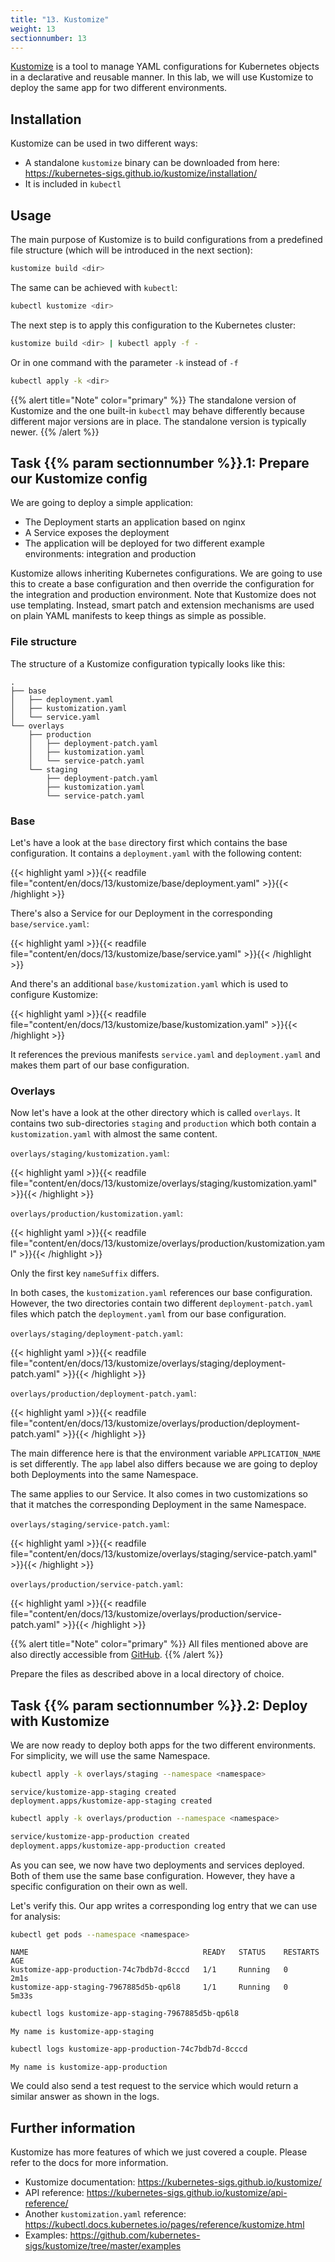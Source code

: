 ```yaml
---
title: "13. Kustomize"
weight: 13
sectionnumber: 13
---
```



[Kustomize](https://kustomize.io/) is a tool to manage YAML configurations for Kubernetes objects in a declarative and reusable manner.
In this lab, we will use Kustomize to deploy the same app for two different environments.


## Installation

Kustomize can be used in two different ways:

* A standalone `kustomize` binary can be downloaded from here: <https://kubernetes-sigs.github.io/kustomize/installation/>
* It is included in `kubectl`


## Usage

The main purpose of Kustomize is to build configurations from a predefined file structure (which will be introduced in the next section):

```bash
kustomize build <dir>
```

The same can be achieved with `kubectl`:

```bash
kubectl kustomize <dir>
```

The next step is to apply this configuration to the Kubernetes cluster:

```bash
kustomize build <dir> | kubectl apply -f -
```

Or in one command with the parameter `-k` instead of `-f`

```bash
kubectl apply -k <dir>
```

{{% alert title="Note" color="primary" %}}
The standalone version of Kustomize and the one built-in `kubectl` may behave differently because different major versions are
in place. The standalone version is typically newer.
{{% /alert %}}


## Task {{% param sectionnumber %}}.1: Prepare our Kustomize config

We are going to deploy a simple application:

* The Deployment starts an application based on nginx
* A Service exposes the deployment
* The application will be deployed for two different example environments: integration and production

Kustomize allows inheriting Kubernetes configurations. We are going to use this to create a base configuration and then
override the configuration for the integration and production environment. Note that Kustomize does not use templating.
Instead, smart patch and extension mechanisms are used on plain YAML manifests to keep things as simple as possible.


### File structure

The structure of a Kustomize configuration typically looks like this:

```text
.
├── base
│   ├── deployment.yaml
│   ├── kustomization.yaml
│   └── service.yaml
└── overlays
    ├── production
    │   ├── deployment-patch.yaml
    │   ├── kustomization.yaml
    │   └── service-patch.yaml
    └── staging
        ├── deployment-patch.yaml
        ├── kustomization.yaml
        └── service-patch.yaml
```


### Base

Let's have a look at the `base` directory first which contains the base configuration. It contains a `deployment.yaml`
with the following content:

{{< highlight yaml >}}{{< readfile file="content/en/docs/13/kustomize/base/deployment.yaml" >}}{{< /highlight >}}

There's also a Service for our Deployment in the corresponding `base/service.yaml`:

{{< highlight yaml >}}{{< readfile file="content/en/docs/13/kustomize/base/service.yaml" >}}{{< /highlight >}}

And there's an additional `base/kustomization.yaml` which is used to configure Kustomize:

{{< highlight yaml >}}{{< readfile file="content/en/docs/13/kustomize/base/kustomization.yaml" >}}{{< /highlight >}}

It references the previous manifests `service.yaml` and `deployment.yaml` and makes them part of our base configuration.


### Overlays

Now let's have a look at the other directory which is called `overlays`. It contains two sub-directories `staging` and
`production` which both contain a `kustomization.yaml` with almost the same content.

`overlays/staging/kustomization.yaml`:

{{< highlight yaml >}}{{< readfile file="content/en/docs/13/kustomize/overlays/staging/kustomization.yaml" >}}{{< /highlight >}}

`overlays/production/kustomization.yaml`:

{{< highlight yaml >}}{{< readfile file="content/en/docs/13/kustomize/overlays/production/kustomization.yaml" >}}{{< /highlight >}}

Only the first key `nameSuffix` differs.

In both cases, the `kustomization.yaml` references our base configuration. However, the two directories contain two different `deployment-patch.yaml` files which patch
the `deployment.yaml` from our base configuration.

`overlays/staging/deployment-patch.yaml`:

{{< highlight yaml >}}{{< readfile file="content/en/docs/13/kustomize/overlays/staging/deployment-patch.yaml" >}}{{< /highlight >}}

`overlays/production/deployment-patch.yaml`:

{{< highlight yaml >}}{{< readfile file="content/en/docs/13/kustomize/overlays/production/deployment-patch.yaml" >}}{{< /highlight >}}

The main difference here is that the environment variable `APPLICATION_NAME` is set differently.
The `app` label also differs because we are going to deploy both Deployments into the same Namespace.

The same applies to our Service. It also comes in two customizations so that it matches the corresponding Deployment in the same Namespace.

`overlays/staging/service-patch.yaml`:

{{< highlight yaml >}}{{< readfile file="content/en/docs/13/kustomize/overlays/staging/service-patch.yaml" >}}{{< /highlight >}}

`overlays/production/service-patch.yaml`:

{{< highlight yaml >}}{{< readfile file="content/en/docs/13/kustomize/overlays/production/service-patch.yaml" >}}{{< /highlight >}}

{{% alert title="Note" color="primary" %}}
All files mentioned above are also directly accessible from [GitHub](https://github.com/acend/kubernetes-basics-training/tree/master/content/en/docs/13.0/kustomize).
{{% /alert %}}

Prepare the files as described above in a local directory of choice.


## Task {{% param sectionnumber %}}.2: Deploy with Kustomize

We are now ready to deploy both apps for the two different environments. For simplicity, we will use the same Namespace.

```bash
kubectl apply -k overlays/staging --namespace <namespace>
```

```
service/kustomize-app-staging created
deployment.apps/kustomize-app-staging created
```

```bash
kubectl apply -k overlays/production --namespace <namespace>
```

```bash
service/kustomize-app-production created
deployment.apps/kustomize-app-production created
```

As you can see, we now have two deployments and services deployed. Both of them use the same base configuration.
However, they have a specific configuration on their own as well.

Let's verify this. Our app writes a corresponding log entry that we can use for analysis:

```bash
kubectl get pods --namespace <namespace>
```

```
NAME                                       READY   STATUS    RESTARTS   AGE
kustomize-app-production-74c7bdb7d-8cccd   1/1     Running   0          2m1s
kustomize-app-staging-7967885d5b-qp6l8     1/1     Running   0          5m33s
```

```bash
kubectl logs kustomize-app-staging-7967885d5b-qp6l8
```

```
My name is kustomize-app-staging
```

```bash
kubectl logs kustomize-app-production-74c7bdb7d-8cccd
```

```
My name is kustomize-app-production
```

We could also send a test request to the service which would return a similar answer as shown in the logs.


## Further information

Kustomize has more features of which we just covered a couple. Please refer to the docs for more information.

* Kustomize documentation: <https://kubernetes-sigs.github.io/kustomize/>
* API reference: <https://kubernetes-sigs.github.io/kustomize/api-reference/>
* Another `kustomization.yaml` reference: <https://kubectl.docs.kubernetes.io/pages/reference/kustomize.html>
* Examples: <https://github.com/kubernetes-sigs/kustomize/tree/master/examples>
